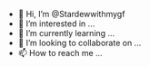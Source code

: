 - 👋 Hi, I’m @Stardewwithmygf
- 👀 I’m interested in ...
- 🌱 I’m currently learning ...
- 💞️ I’m looking to collaborate on ...
- 📫 How to reach me ...

<!---
Stardewwithmygf/Stardewwithmygf is a ✨ special ✨ repository because its `README.md` (this file) appears on your GitHub profile.
You can click the Preview link to take a look at your changes.
--->

